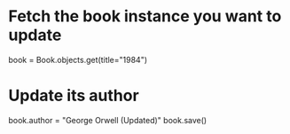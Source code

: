 # Fetch the book instance you want to update

book = Book.objects.get(title="1984")

# Update its author

book.author = "George Orwell (Updated)"
book.save()
